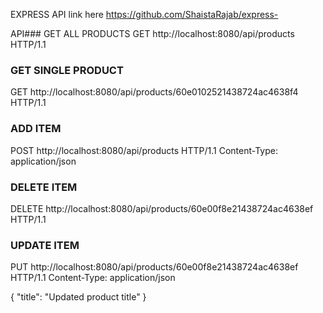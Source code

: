 EXPRESS API link here 
https://github.com/ShaistaRajab/express-


API### GET ALL PRODUCTS
GET http://localhost:8080/api/products HTTP/1.1

### GET SINGLE PRODUCT
GET http://localhost:8080/api/products/60e0102521438724ac4638f4 HTTP/1.1

### ADD ITEM
POST http://localhost:8080/api/products HTTP/1.1
Content-Type: application/json



### DELETE ITEM
DELETE http://localhost:8080/api/products/60e00f8e21438724ac4638ef HTTP/1.1

### UPDATE ITEM
PUT http://localhost:8080/api/products/60e00f8e21438724ac4638ef HTTP/1.1
Content-Type: application/json

{
  "title": "Updated product title"
}
